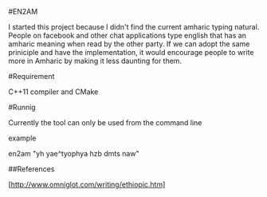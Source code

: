 
#EN2AM

I started this project because I didn't find the current amharic typing natural.
People on facebook and other chat applications type english that has an amharic
meaning when read by the other party. If we can adopt the same priniciple and
have the implementation, it would encourage people to write more in Amharic
by making it less daunting for them.

#Requirement

C++11 compiler and CMake

#Runnig

Currently the tool can only be used from the command line

example

en2am "yh yae^tyophya hzb dmts naw"


##References

[http://www.omniglot.com/writing/ethiopic.htm]
